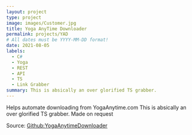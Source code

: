 ```yaml
---
layout: project
type: project
image: images/Customer.jpg
title: Yoga AnyTime Downloader
permalink: projects/YAD
# All dates must be YYYY-MM-DD format!
date: 2021-08-05
labels:
  - C#
  - Yoga
  - REST
  - API
  - TS
  - Link Grabber
summary: This is absically an over glorified TS grabber.
---
```

Helps automate downloading from YogaAnytime.com
This is absically an over glorified TS grabber.
Made on request

Source: [Github:YogaAnytimeDownloader](https://github.com/Joexv/YogaAnytimeDownloader)



